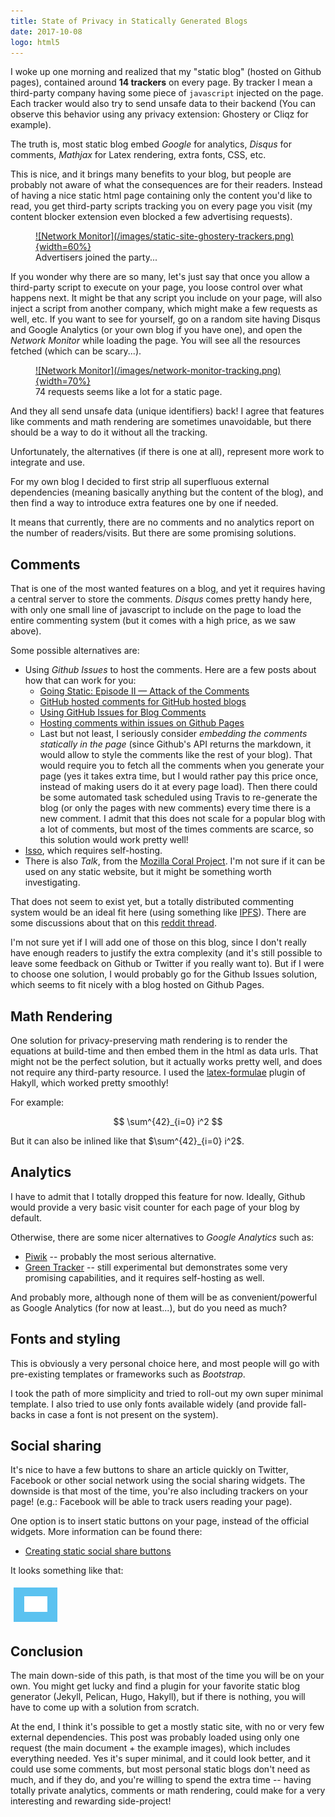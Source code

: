 ```yaml
---
title: State of Privacy in Statically Generated Blogs
date: 2017-10-08
logo: html5
---
```


I woke up one morning and realized that my "static blog" (hosted on
Github pages), contained around **14 trackers** on every page. By
tracker I mean a third-party company having some piece of `javascript`
injected on the page. Each tracker would also try to send unsafe data
to their backend (You can observe this behavior using any privacy
extension: Ghostery or Cliqz for example).

The truth is, most static blog embed *Google* for analytics, *Disqus*
for comments, *Mathjax* for Latex rendering, extra fonts, CSS, etc.

This is nice, and it brings many benefits to your blog, but people are
probably not aware of what the consequences are for their readers.
Instead of having a nice static html page containing only the content
you'd like to read, you get third-party scripts tracking you on every
page you visit (my content blocker extension even blocked a few advertising
requests).

<figure>
<a href="/images/static-site-ghostery-trackers.png">
![Network Monitor](/images/static-site-ghostery-trackers.png){width=60%}
</a>
<figcaption>Advertisers joined the party...</figcaption>
</figure>

If you wonder why there are so many, let's just say that once you allow
a third-party script to execute on your page, you loose control over what
happens next. It might be that any script you include on your page,
will also inject a script from another company, which might make a few
requests as well, etc. If you want to see for yourself, go on a random site
having Disqus and Google Analytics (or your own blog if you have one), and open
the *Network Monitor* while loading the page. You will see all the resources
fetched (which can be scary...).

<figure>
<a href="/images/network-monitor-tracking.png">
![Network Monitor](/images/network-monitor-tracking.png){width=70%}
</a>
<figcaption>74 requests seems like a lot for a static page.</figcaption>
</figure>

And they all send unsafe data (unique identifiers) back! I agree that
features like comments and math rendering are sometimes unavoidable, but
there should be a way to do it without all the tracking.

Unfortunately, the alternatives (if there is one at all), represent more
work to integrate and use.

For my own blog I decided to first strip all superfluous external
dependencies (meaning basically anything but the content of the blog),
and then find a way to introduce extra features one by one if needed.

It means that currently, there are no comments and no analytics report
on the number of readers/visits. But there are some promising solutions.

## Comments

That is one of the most wanted features on a blog, and yet it requires having a
central server to store the comments. *Disqus* comes pretty handy here, with
only one small line of javascript to include on the page to load the entire
commenting system (but it comes with a high price, as we saw above).

Some possible alternatives are:

* Using *Github Issues* to host the comments. Here are a few posts about how that
  can work for you:
    * [Going Static: Episode II — Attack of the Comments](https://mademistakes.com/articles/jekyll-static-comments/)
    * [GitHub hosted comments for GitHub hosted blogs](http://ivanzuzak.info/2011/02/18/github-hosted-comments-for-github-hosted-blogs.html)
    * [Using GitHub Issues for Blog Comments](http://artsy.github.io/blog/2017/07/15/Comments-are-on/)
    * [Hosting comments within issues on Github Pages](http://sean.lane.sh/blog/2016/Hosting_comments_within_issues_on_Github_Pages)
    * Last but not least, I seriously consider *embedding the comments
    statically in the page* (since Github's API returns the markdown, it
    would allow to style the comments like the rest of your blog). That
    would require you to fetch all the comments when you generate your
    page (yes it takes extra time, but I would rather pay this price
    once, instead of making users do it at every page load). Then there
    could be some automated task scheduled using Travis to re-generate
    the blog (or only the pages with new comments) every time there is a
    new comment. I admit that this does not scale for a popular blog
    with a lot of comments, but most of the times comments are scarce,
    so this solution would work pretty well!
* [Isso](https://posativ.org/isso/), which requires self-hosting.
* There is also *Talk*, from the [Mozilla Coral Project](https://coralproject.net/about.html). I'm not sure if it can be used on any static website, but it might be something worth investigating.


That does not seem to exist yet, but a totally distributed
commenting system would be an ideal fit here (using something like
[IPFS](https://ipfs.io/)). There are some discussions about that on this
[reddit thread](https://www.reddit.com/r/ipfs/comments/4om8c0/how_to_create_a_fairly_decentralized_commenting/).

I'm not sure yet if I will add one of those on this blog, since I don't
really have enough readers to justify the extra complexity (and it's
still possible to leave some feedback on Github or Twitter if you really
want to). But if I were to choose one solution, I would probably go for
the Github Issues solution, which seems to fit nicely with a blog hosted
on Github Pages.

## Math Rendering

One solution for privacy-preserving math rendering is to render the
equations at build-time and then embed them in the html as data urls.
That might not be the perfect solution, but it actually works pretty
well, and does not require any third-party resource. I used the
[latex-formulae](https://github.com/liamoc/latex-formulae) plugin of
Hakyll, which worked pretty smoothly!

For example:

$$ \sum^{42}_{i=0} i^2 $$

But it can also be inlined like that $\sum^{42}_{i=0} i^2$.

## Analytics

I have to admit that I totally dropped this feature for now. Ideally,
Github would provide a very basic visit counter for each page of your
blog by default.

Otherwise, there are some nicer alternatives to *Google Analytics* such as:

* [Piwik](https://piwik.org/) -- probably the most serious alternative.
* [Green Tracker](https://github.com/cliqz-oss/green-analytics) -- still experimental but demonstrates some very promising capabilities, and it requires self-hosting as well.

And probably more, although none of them will be as convenient/powerful as
Google Analytics (for now at least...), but do you need as much?

## Fonts and styling

This is obviously a very personal choice here, and most people will go with
pre-existing templates or frameworks such as *Bootstrap*.

I took the path of more simplicity and tried to roll-out my own super minimal
template. I also tried to use only fonts available widely (and provide
fall-backs in case a font is not present on the system).

## Social sharing

It's nice to have a few buttons to share an article quickly on Twitter,
Facebook or other social network using the social sharing widgets. The
downside is that most of the time, you're also including trackers on
your page! (e.g.: Facebook will be able to track users reading your
page).

One option is to insert static buttons on your page, instead of the official
widgets. More information can be found there:

* [Creating static social share buttons](https://www.savjee.be/2015/01/Creating-static-social-share-buttons/)

It looks something like that:


<div style="width:70px; height:55px; background-color:#5BC2F0;display:inline-block;margin:5px;text-align:center;box-sizing:border-box">
<a target="_blang" href="https://twitter.com/intent/tweet?text=State%20of%20Privacy%20in%20Statically%20Generated%20Blogs&url=https%3A%2F%2Fremusao.github.io%2Fposts%2F2017-10-08-the-state-of-static-blogs.html">
<p>
<img class="icon" src="/images/static/social-twitter.svg" style="height:25px">
</p>
</a>
</div>

## Conclusion

The main down-side of this path, is that most of the time you will be on your
own. You might get lucky and find a plugin for your favorite static blog
generator (Jekyll, Pelican, Hugo, Hakyll), but if there is nothing, you will
have to come up with a solution from scratch.

At the end, I think it's possible to get a mostly static site, with
no or very few external dependencies. This post was probably loaded
using only one request (the main document + the example images), which
includes everything needed. Yes it's super minimal, and it could look
better, and it could use some comments, but most personal static
blogs don't need as much, and if they do, and you're willing to spend
the extra time -- having totally private analytics, comments or math
rendering, could make for a very interesting and rewarding side-project!
